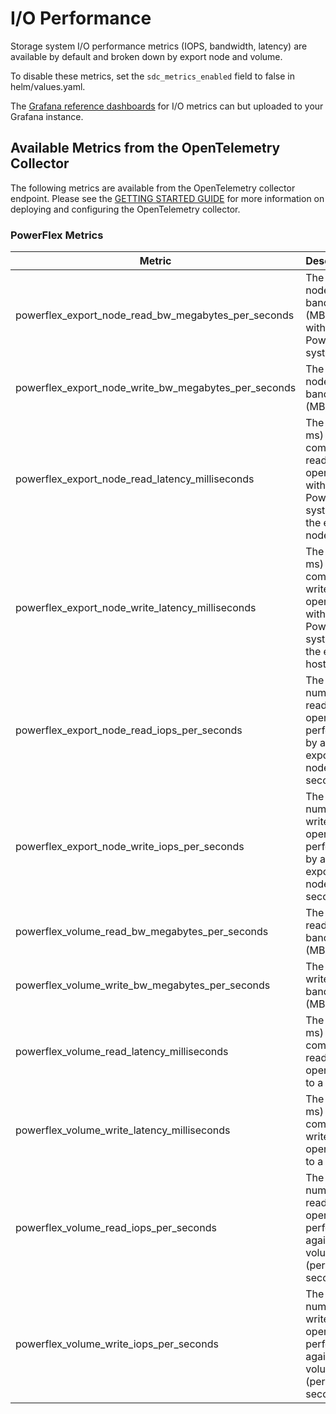 # I/O Performance
Storage system I/O performance metrics (IOPS, bandwidth, latency) are available by default and broken down by export node and volume.

To disable these metrics, set the ```sdc_metrics_enabled``` field to false in helm/values.yaml.

The [Grafana reference dashboards](../../../grafana/dashboards/powerflex) for I/O metrics can but uploaded to your Grafana instance.

## Available Metrics from the OpenTelemetry Collector
The following metrics are available from the OpenTelemetry collector endpoint.  Please see the [GETTING STARTED GUIDE](../GETTING_STARTED_GUIDE.md) for more information on deploying and configuring the OpenTelemetry collector.

### PowerFlex Metrics

| Metric                          | Description                                                             | Example                                                                                                                                                                                                 |
| ------------------------------- | ----------------------------------------------------------------------- | ------------------------------------------------------------------------------------------------------------------------------------------------------------------------------------------------------- |
| powerflex_export_node_read_bw_megabytes_per_seconds       | The export node read bandwidth (MB/s) within PowerFlex system                                 | powerflex_export_node_read_bw_megabytes_per_seconds{ID="cef26c3400000003",IP="1.2.3.4",Name="",plot_with_mean="No",node_guid="F5514F1A-C629-4985-8512-A38BBA52882D"} 27.8662109375                                                |
| powerflex_export_node_write_bw_megabytes_per_seconds      | The export node write bandwidth (MB/s)                                  | powerflex_export_node_write_bw_megabytes_per_seconds{ID="90c860ec00000001",IP="1.2.3.4",Name="",plot_with_mean="No",node_guid="8C911318-9AA9-48B3-A57A-271397B055CF"} 28.248046875                                            |
| powerflex_export_node_read_latency_milliseconds  | The time (in ms) to complete read operations within PowerFlex system by the export node       | powerflex_export_node_read_latency_milliseconds{ID="90c860ed00000002",IP="1.2.3.4",Name="",plot_with_mean="No",node_guid="E147D16C-1FE1-46A4-8E71-F3A8BC59D76B"} 9.648234898015737                                   |
| powerflex_export_node_write_latency_milliseconds | The time (in ms) to complete write operations within PowerFlex system by the export host      | powerflex_export_node_write_latency_milliseconds{ID="90c860ed00000002",IP="1.2.3.4",Name="",plot_with_mean="No",node_guid="E147D16C-1FE1-46A4-8E71-F3A8BC59D76B"} 39.54168373571381                                  |
| powerflex_export_node_read_iops_per_seconds     | The number of read operations performed by an export node (per second)  | powerflex_export_node_read_iops_per_seconds{ID="90c860ec00000001",IP="1.2.3.4",Name="",plot_with_mean="No",node_guid="8C911318-9AA9-48B3-A57A-271397B055CF"} 1736.6                                                 |
| powerflex_export_node_write_iops_per_seconds    | The number of write operations performed by an export node (per second) | powerflex_export_node_write_iops_per_seconds{ID="90c860ed00000002",IP="1.2.3.4",Name="",plot_with_mean="No",node_guid="E147D16C-1FE1-46A4-8E71-F3A8BC59D76B"} 2065                                                  |
| powerflex_volume_read_bw_megabytes_per_seconds           | The volume read bandwidth (MB/s)                                        | powerflex_volume_read_bw_megabytes_per_seconds{mapped_node_ids="\_\_90c860ed00000002\_\_",mapped_node_ips="\_\_1.2.3.4\_\_",plot_with_mean="No",volume_id="069d314200000001",volume_name="k8s-bf208bb47b"} 21.1630859375           |
| powerflex_volume_write_bw_megabytes_per_seconds          | The volume write bandwidth (MB/s)                                       | powerflex_volume_write_bw_megabytes_per_seconds{mapped_node_ids="\_\_90c860ed00000002__",mapped_node_ips="\_\_1.2.3.4\_\_",plot_with_mean="No",volume_id="069d314100000000",volume_name="k8s-9afdd0e199"} 12.484375                |
| powerflex_volume_read_latency_milliseconds      | The time (in ms) to complete read operations to a volume                | powerflex_volume_read_latency_milliseconds{mapped_node_ids="\_\_90c860ed00000002__",mapped_node_ips="\_\_1.2.3.4\_\_",plot_with_mean="No",volume_id="069d314100000000",volume_name="k8s-9afdd0e199"} 7.589428125          |
| powerflex_volume_write_latency_milliseconds     | The time (in ms) to complete write operations to a volume               | powerflex_volume_write_latency_milliseconds{mapped_node_ids="\_\_90c860ec00000001\_\_",mapped_node_ips="\_\_1.2.3.4\_\_",plot_with_mean="No",volume_id="069d314300000002",volume_name="k8s-6cb59bdd5c"} 19.65592616580311 |
| powerflex_volume_read_iops_per_seconds         | The number of read operations performed against a volume (per second)   | powerflex_volume_read_iops_per_seconds{mapped_node_ids="\_\_90c860ed00000002\_\_",mapped_node_ips="\_\_1.2.3.4\_\_",plot_with_mean="No",volume_id="069d314100000000",volume_name="k8s-9afdd0e199"} 753.4                 |
| powerflex_volume_write_iops_per_seconds        | The number of write operations performed against a volume (per second)  | powerflex_volume_write_iops_per_seconds{mapped_node_ids="\_\_90c860ec00000001\_\_",mapped_node_ips="\_\_1.2.3.4\_\_",plot_with_mean="No",volume_id="069d314300000002",volume_name="k8s-6cb59bdd5c"} 894.4                |
